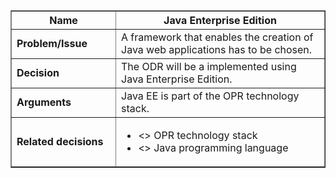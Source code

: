 <table cellpadding='5' border='1' cellspacing='0' width='650'>
<blockquote><thead>
<blockquote><tr>
<blockquote><th width='150'> Name </th>
<th> Java Enterprise Edition</th>
</blockquote></tr>
</blockquote></thead>
<tbody>
<blockquote><tr>
<blockquote><td> <b>Problem/Issue</b> </td>
<td>A framework that enables the creation of Java web applications has to be chosen.</td>
</blockquote></tr>
<tr>
<blockquote><td> <b>Decision</b> </td>
<td>The ODR will be a implemented using Java Enterprise Edition.</td>
</blockquote></tr>
<tr>
<blockquote><td> <b>Arguments</b> </td>
<td>Java EE is part of the OPR technology stack.</td>
</blockquote></tr>
<tr>
<blockquote><td> <b>Related decisions</b> </td>
<td>
<ul>
<li><<caused by>> OPR technology stack</li>
<li><<depends on>> Java programming language</li>
</ul>
</td>
</blockquote></tr>
</blockquote></tbody>
</table>